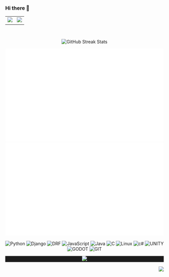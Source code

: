 ### Hi there 👋

<table style="text-align:center;">
  <tr>
    <td align="center" colspan="2">
      <img src="https://github-readme-stats.vercel.app/api/top-langs/?username=Mahefa-MaH&layout=compact&show_icons=true&theme=github_dark&bg_color=00000000,00000000,01010100,00000000,00000000&card_width=500&size_weight=0.5&count_weight=0.5&langs_count=20"/></td><!--&bg_color=00000000,00000000,01010100,00000000,00000000 --><!--github-dark -->
    <td align="center" colspan="2">
<!--       <source media="(prefers-color-scheme: dark)" srcset="https://streak-stats.demolab.com?user=Mahefa-MaH&theme=transparent" />
      <img src="https://streak-stats.demolab.com?user=Mahefa-MaH&theme=transparent" />  -->
      <img src="https://github-readme-stats.vercel.app/api?username=Mahefa-MaH&theme=github_dark&bg_color=00000000,00000000,01010100,00000000,00000000&show_icons=true&count_private=true"/>
    </td>
  </tr>
</table>

</br>

<!--
<table style="text-align:center;">
  <tr>
    <td align="center" colspan="2">
      <img src="https://github-readme-stats.vercel.app/api?username=Mahefa-MaH&theme=neon&show_icons=true&count_private=true"/>
    </td>
    <td align="center" colspan="2">
      <img src="https://github-readme-stats.vercel.app/api?username=Mahefa-MaH&show_icons=true&theme=neon"/>
    </td>
  </tr>
</table>
-->

<!-- STREAK STATS -->
<p align="center"> 
    <img src="https://github-readme-streak-stats.herokuapp.com?user=Mahefa-MaH&amp;theme=leafy&amp;date_format=j%20M%5B%20Y%5D&amp;ring=047884&amp;sideNums=06ACBD&amp;dates=06ACBD&amp;currStreakNum=08E8FF&amp;currStreakLabel=08E8FF&amp;background=ffffff00&amp;hide_border=true" alt="GitHub Streak Stats"/>
    <br>
</p>

<!-- STATS -->
<a href="https://github.com/mattnix4/github-stats">
  <p align='center'>
    <img src="https://github.com/Mahefa-MaH/github_stats/blob/master/generated/overview.svg"/>
    <img src="https://github.com/Mahefa-MaH/github_stats/blob/master/generated/languages.svg"/>
  </p>
</a>

  <!-- SKILLS -->
  
<p align="center">
  <img alt='Python' src='https://img.shields.io/badge/Python-3776AB?style=for-the-badge&logo=python&logoColor=white'/>
  <img alt='Django' src='https://img.shields.io/badge/django-%23092E20.svg?style=for-the-badge&logo=django&logoColor=white'/>
  <img alt='DRF' src='https://img.shields.io/badge/DJANGO-REST-ff1709?style=for-the-badge&logo=django&logoColor=white&color=ff1709&labelColor=gray'/>
  <img alt='JavaScript' src='https://img.shields.io/badge/JavaScript-F7DF1E?style=for-the-badge&logo=javascript&logoColor=teal'/>
<!--   <img alt='PHP' src='https://img.shields.io/badge/PHP-777BB4?style=for-the-badge&logo=php&logoColor=white'/> -->
<!--   <img alt='Dart' src='https://img.shields.io/badge/Dart-0175C2?style=for-the-badge&logo=dart&logoColor=white'/> -->
  <img alt='Java' src='https://img.shields.io/badge/java-%23ED8B00.svg?style=for-the-badge&logo=openjdk&logoColor=white'/>
  <img alt='C' src='https://img.shields.io/badge/c-%2300599C.svg?style=for-the-badge&logo=c&logoColor=white'/>
<!--   <img alt='Flutter' src='https://img.shields.io/badge/Flutter-%2302569B.svg?style=for-the-badge&logo=Flutter&logoColor=white'/> -->
  <img alt='Linux' src='https://img.shields.io/badge/Linux-3776AB?style=for-the-badge&logo=linux&logoColor=white'/>
  <img alt='c#' src='https://img.shields.io/badge/c%23-%23239120.svg?style=for-the-badge&logo=csharp&logoColor=white'/>
  <img alt='UNITY' src='https://img.shields.io/badge/unity-%23000000.svg?style=for-the-badge&logo=unity&logoColor=white'/>
  <img alt='GODOT' src='https://img.shields.io/badge/GODOT-%23FFFFFF.svg?style=for-the-badge&logo=godot-engine'/>
  <img alt='GIT' src='https://img.shields.io/badge/git-%23F05033.svg?style=for-the-badge&logo=git&logoColor=white'/>
 </p>

 <!-- Linux Typing -->

<p align="center" style="background: #1c1c1c;">  
  <img src="https://readme-typing-svg.herokuapp.com?font=product+sans&amp;color=06ACBD&amp;center=true&amp;lines=%24%20sudo%20apt%20install%20brain&amp;duration=6000">
</p>

<!-- Visitor -->

<p align="right">
  <img src="https://api.visitorbadge.io/api/VisitorHit?user=Mahefa-MaH&repo=mattnix4&countColor=%2308E8FF"/>
</p>

<!--
**Mahefa-MaH/Mahefa-MaH** is a ✨ _special_ ✨ repository because its `README.md` (this file) appears on your GitHub profile.

Here are some ideas to get you started:

- 🔭 I’m currently working on ...
- 🌱 I’m currently learning ...
- 👯 I’m looking to collaborate on ...
- 🤔 I’m looking for help with ...
- 💬 Ask me about ...
- 📫 How to reach me: ...
- 😄 Pronouns: ...
- ⚡ Fun fact: ...
-->
